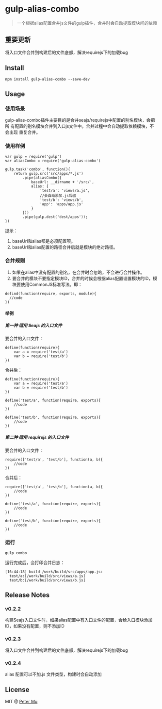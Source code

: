# gulp-alias-combo

> 一个根据alias配置合并js文件的gulp插件，合并时会自动提取模块间的依赖

## 重要更新

将入口文件合并到构建后的文件底部，解决requirejs下的加载bug

## Install

```
npm install gulp-alias-combo --save-dev
```

## Usage

### 使用场景

gulp-alias-combo插件主要目的是合并seajs/requirejs中配置的别名模块，会把所
有配置的别名模块合并到入口js文件中。合并过程中会自动提取依赖模块，不会出现
重复合并。

### 使用样例

```
var gulp = require('gulp')
var aliasCombo = require('gulp-alias-combo')
    
gulp.task('combo', function(){
    return gulp.src('src/apps/*.js')
        .pipe(aliasCombo({
            baseUrl: __dirname + '/src/',
            alias: {
                'test/a': 'views/a.js',
                //会自动添加.js后缀
                'test/b': 'views/b',
                'app': 'apps/app.js'
            }
        }))
        .pipe(gulp.dest('dest/apps'));
})
```
提示：

1. baseUrl和alias都是必须配置项。
2. baseUrl和alias配置的路径合并后就是模块的绝对路径。

### 合并规则

1. 如果在alias中没有配置的别名，在合并时会忽略，不会进行合并操作。
2. 要合并的模块不要指定模块ID，合并的时候会根据alias配置设置模块的ID，模块要使用CommonJS标准写法。即：
```
defind(function(require, exports, module){
  //code
})
```
#### 举例

##### 第一种  适用 Seajs 的入口文件

要合并的入口文件：

```
define(function(require){
    var a = require('test/a')
    var b = require('test/b')
})
```
合并后：

```
define(function(require){
    var a = require('test/a')
    var b = require('test/b')
})

define('test/a', function(require, exports){
    //code
})

define('test/b', function(require, exports){
    //code
})
```

##### 第二种  适用 requirejs 的入口文件

要合并的入口文件：

```
require(['test/a', 'test/b'], function(a, b){
    //code
})
```
合并后：

```
require(['test/a', 'test/b'], function(a, b){
    //code
})

define('test/a', function(require, exports){
    //code
})

define('test/b', function(require, exports){
    //code
})
```

### 运行
```
gulp combo
```
运行完成后，会打印合并日志：
```
[16:44:18] build /work/build/src/apps/app.js:
  test/a:[/work/build/src/views/a.js]
  test/b:[/work/build/src/views/b.js]
```

## Release Notes

### v0.2.2

构建Seajs入口文件时，如果alias配置中有入口文件的配置，会给入口模块添加ID，如果没有配置，则不添加ID

### v0.2.3

将入口文件合并到构建后的文件底部，解决requirejs下的加载bug

### v0.2.4

alias 配置可以不加.js 文件类型，构建时会自动添加

## License

MIT @ [Peter Mu](https://github.com/PeterMu)

